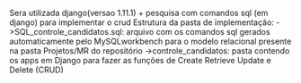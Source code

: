 Sera utilizada django(versao 1.11.1) + pesquisa com comandos sql (em django) para implementar o crud
Estrutura da pasta de implementação:
		->SQL_controle_candidatos.sql: arquivo com os comandos sql gerados automaticamente pelo MySQLworkbench para o modelo relacional presente na pasta Projetos/MR do repositório
		->controle_candidatos: pasta contendo os apps em Django para fazer as funções de Create Retrieve Update e Delete (CRUD)
